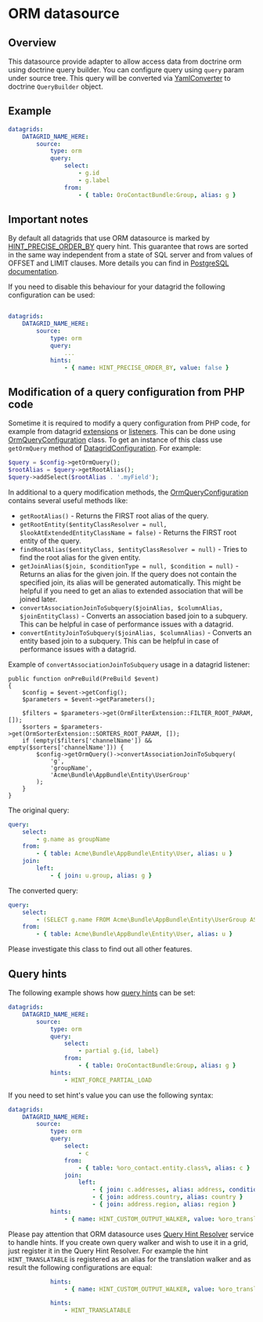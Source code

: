 ORM datasource
===============

Overview
--------

This datasource provide adapter to allow access data from doctrine orm using doctrine query builder.
You can configure query using `query` param under source tree. This query will be converted via [YamlConverter](../../../../Datasource/Orm/QueryConverter/YamlConverter.php) to doctrine `QueryBuilder` object.

Example
-------

``` yaml
datagrids:
    DATAGRID_NAME_HERE:
        source:
            type: orm
            query:
                select:
                    - g.id
                    - g.label
                from:
                    - { table: OroContactBundle:Group, alias: g }
```
Important notes
---------------

By default all datagrids that use ORM datasource is marked by [HINT_PRECISE_ORDER_BY](../../../../../../Component/DoctrineUtils/README.md#preciseorderbywalker-class) query hint. This guarantee that rows are sorted in the same way independent from a state of SQL server and from values of OFFSET and LIMIT clauses. More details you can find in [PostgreSQL documentation](https://www.postgresql.org/docs/8.1/static/queries-limit.html).

If you need to disable this behaviour for your datagrid the following configuration can be used:

```yaml

datagrids:
    DATAGRID_NAME_HERE:
        source:
            type: orm
            query:
                ...
            hints:
                - { name: HINT_PRECISE_ORDER_BY, value: false }
```

Modification of a query configuration from PHP code
---------------------------------------------------

Sometime it is required to modify a query configuration from PHP code, for example from datagrid [extensions](../extensions.md) or [listeners](../datagrid.md#extendability). This can be done using [OrmQueryConfiguration](../../../../Datasource/Orm/OrmQueryConfiguration.php) class. To get an instance of this class use `getOrmQuery` method of [DatagridConfiguration](../../../../Datagrid/Common/DatagridConfiguration.php). For example:

```php
$query = $config->getOrmQuery();
$rootAlias = $query->getRootAlias();
$query->addSelect($rootAlias . '.myField');
```

In additional to a query modification methods, the [OrmQueryConfiguration](../../../../Datasource/Orm/OrmQueryConfiguration.php) contains several useful methods like:

- `getRootAlias()` - Returns the FIRST root alias of the query.
- `getRootEntity($entityClassResolver = null, $lookAtExtendedEntityClassName = false)` - Returns the FIRST root entity of the query.
- `findRootAlias($entityClass, $entityClassResolver = null)` - Tries to find the root alias for the given entity.
- `getJoinAlias($join, $conditionType = null, $condition = null)` - Returns an alias for the given join. If the query does not contain the specified join, its alias will be generated automatically. This might be helpful if you need to get an alias to extended association that will be joined later.
- `convertAssociationJoinToSubquery($joinAlias, $columnAlias, $joinEntityClass)` - Converts an association based join to a subquery. This can be helpful in case of performance issues with a datagrid.
- `convertEntityJoinToSubquery($joinAlias, $columnAlias)` - Converts an entity based join to a subquery. This can be helpful in case of performance issues with a datagrid.

Example of `convertAssociationJoinToSubquery` usage in a datagrid listener:

```
public function onPreBuild(PreBuild $event)
{
    $config = $event->getConfig();
    $parameters = $event->getParameters();

    $filters = $parameters->get(OrmFilterExtension::FILTER_ROOT_PARAM, []);
    $sorters = $parameters->get(OrmSorterExtension::SORTERS_ROOT_PARAM, []);
    if (empty($filters['channelName']) && empty($sorters['channelName'])) {
        $config->getOrmQuery()->convertAssociationJoinToSubquery(
            'g',
            'groupName',
            'Acme\Bundle\AppBundle\Entity\UserGroup'
        );
    }
}
```

The original query:

```yaml
query:
    select:
        - g.name as groupName
    from:
        - { table: Acme\Bundle\AppBundle\Entity\User, alias: u }
    join:
        left:
            - { join: u.group, alias: g }
```

The converted query:

```yaml
query:
    select:
        - (SELECT g.name FROM Acme\Bundle\AppBundle\Entity\UserGroup AS g WHERE g = u.group) as groupName
    from:
        - { table: Acme\Bundle\AppBundle\Entity\User, alias: u }
```

Please investigate this class to find out all other features.

Query hints
-----------

The following example shows how [query hints](https://doctrine-orm.readthedocs.org/en/latest/reference/dql-doctrine-query-language.html#query-hints) can be set:

``` yaml
datagrids:
    DATAGRID_NAME_HERE:
        source:
            type: orm
            query:
                select:
                    - partial g.{id, label}
                from:
                    - { table: OroContactBundle:Group, alias: g }
            hints:
                - HINT_FORCE_PARTIAL_LOAD
```

If you need to set hint's value you can use the following syntax:

``` yaml
datagrids:
    DATAGRID_NAME_HERE:
        source:
            type: orm
            query:
                select:
                    - c
                from:
                    - { table: %oro_contact.entity.class%, alias: c }
                join:
                    left:
                        - { join: c.addresses, alias: address, conditionType: WITH, condition: 'address.primary = true' }
                        - { join: address.country, alias: country }
                        - { join: address.region, alias: region }
            hints:
                - { name: HINT_CUSTOM_OUTPUT_WALKER, value: %oro_translation.translation_walker.class% }
```

Please pay attention that ORM datasource uses [Query Hint Resolver](./../../../../../EntityBundle/Resources/doc/query_hint_resolver.md) service to handle hints. If you create own query walker and wish to use it in a grid, just register it in the Query Hint Resolver. For example the hint `HINT_TRANSLATABLE` is registered as an alias for the translation walker and as result the following configurations are equal:

``` yaml
            hints:
                - { name: HINT_CUSTOM_OUTPUT_WALKER, value: %oro_translation.translation_walker.class% }

            hints:
                - HINT_TRANSLATABLE
```
